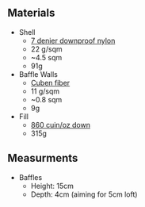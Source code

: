 Materials
---------
* Shell
  * [7 denier downproof nylon](http://www.extremtextil.de/catalog/Ripstop-Nylon-downproof-ultralight-7den-22g-sqm::1974.html)
  * 22 g/sqm
  * ~4.5 sqm
  * 91g
* Baffle Walls
  * [Cuben fiber](http://www.extremtextil.de/catalog/Cuben-fiber-laminate-11g-qm::1853.html)
  * 11 g/sqm
  * ~0.8 sqm
  * 9g
* Fill
  * [860 cuin/oz down](http://www.extremtextil.de/catalog/Down-860cuin-250g::719.html)
  * 315g

Measurments
-----------
* Baffles
  * Height: 15cm
  * Depth: 4cm (aiming for 5cm loft)
